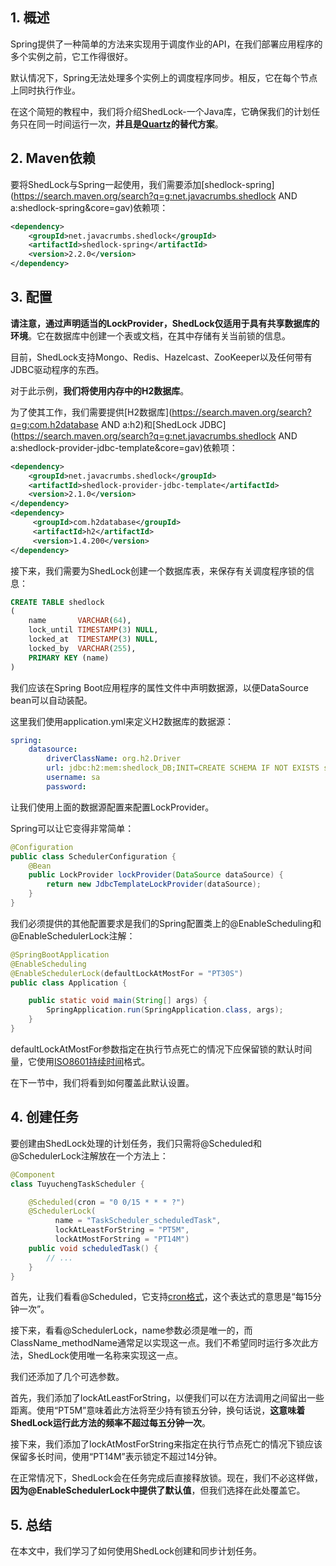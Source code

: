## 1. 概述

Spring提供了一种简单的方法来实现用于调度作业的API，在我们部署应用程序的多个实例之前，它工作得很好。

默认情况下，Spring无法处理多个实例上的调度程序同步。相反，它在每个节点上同时执行作业。

在这个简短的教程中，我们将介绍ShedLock-一个Java库，它确保我们的计划任务只在同一时间运行一次，**并且是[Quartz]()的替代方案**。

## 2. Maven依赖

要将ShedLock与Spring一起使用，我们需要添加[shedlock-spring](https://search.maven.org/search?q=g:net.javacrumbs.shedlock AND a:shedlock-spring&core=gav)依赖项： 

```xml
<dependency>
    <groupId>net.javacrumbs.shedlock</groupId>
    <artifactId>shedlock-spring</artifactId>
    <version>2.2.0</version>
</dependency>
```

## 3. 配置

**请注意，通过声明适当的LockProvider，ShedLock仅适用于具有共享数据库的环境**。它在数据库中创建一个表或文档，在其中存储有关当前锁的信息。

目前，ShedLock支持Mongo、Redis、Hazelcast、ZooKeeper以及任何带有JDBC驱动程序的东西。

对于此示例，**我们将使用内存中的H2数据库**。

为了使其工作，我们需要提供[H2数据库](https://search.maven.org/search?q=g:com.h2database AND a:h2)和[ShedLock JDBC](https://search.maven.org/search?q=g:net.javacrumbs.shedlock AND a:shedlock-provider-jdbc-template&core=gav)依赖项：

```xml
<dependency>
    <groupId>net.javacrumbs.shedlock</groupId>
    <artifactId>shedlock-provider-jdbc-template</artifactId>
    <version>2.1.0</version>
</dependency>
<dependency>
     <groupId>com.h2database</groupId>
     <artifactId>h2</artifactId>
     <version>1.4.200</version>
</dependency>
```

接下来，我们需要为ShedLock创建一个数据库表，来保存有关调度程序锁的信息：

```sql
CREATE TABLE shedlock
(
    name       VARCHAR(64),
    lock_until TIMESTAMP(3) NULL,
    locked_at  TIMESTAMP(3) NULL,
    locked_by  VARCHAR(255),
    PRIMARY KEY (name)
)
```

我们应该在Spring Boot应用程序的属性文件中声明数据源，以便DataSource bean可以自动装配。

这里我们使用application.yml来定义H2数据库的数据源：

```yaml
spring:
    datasource:
        driverClassName: org.h2.Driver
        url: jdbc:h2:mem:shedlock_DB;INIT=CREATE SCHEMA IF NOT EXISTS shedlock;DB_CLOSE_DELAY=-1;DB_CLOSE_ON_EXIT=FALSE
        username: sa
        password:
```

让我们使用上面的数据源配置来配置LockProvider。

Spring可以让它变得非常简单：

```java
@Configuration
public class SchedulerConfiguration {
    @Bean
    public LockProvider lockProvider(DataSource dataSource) {
        return new JdbcTemplateLockProvider(dataSource);
    }
}
```

我们必须提供的其他配置要求是我们的Spring配置类上的@EnableScheduling和@EnableSchedulerLock注解：

```java
@SpringBootApplication
@EnableScheduling
@EnableSchedulerLock(defaultLockAtMostFor = "PT30S")
public class Application {

    public static void main(String[] args) {
        SpringApplication.run(SpringApplication.class, args);
    }
}
```

defaultLockAtMostFor参数指定在执行节点死亡的情况下应保留锁的默认时间量，它使用[ISO8601持续时间](https://en.wikipedia.org/wiki/ISO_8601#Durations)格式。

在下一节中，我们将看到如何覆盖此默认设置。

## 4. 创建任务

要创建由ShedLock处理的计划任务，我们只需将@Scheduled和@SchedulerLock注解放在一个方法上：

```java
@Component
class TuyuchengTaskScheduler {

    @Scheduled(cron = "0 0/15 * * * ?")
    @SchedulerLock(
          name = "TaskScheduler_scheduledTask", 
          lockAtLeastForString = "PT5M", 
          lockAtMostForString = "PT14M")
    public void scheduledTask() {
        // ...
    }
}
```

首先，让我们看看@Scheduled，它支持[cron格式](https://crontab.guru/)，这个表达式的意思是“每15分钟一次”。

接下来，看看@SchedulerLock，name参数必须是唯一的，而ClassName_methodName通常足以实现这一点。我们不希望同时运行多次此方法，ShedLock使用唯一名称来实现这一点。

我们还添加了几个可选参数。

首先，我们添加了lockAtLeastForString，以便我们可以在方法调用之间留出一些距离。使用“PT5M”意味着此方法将至少持有锁五分钟，换句话说，**这意味着ShedLock运行此方法的频率不超过每五分钟一次**。

接下来，我们添加了lockAtMostForString来指定在执行节点死亡的情况下锁应该保留多长时间，使用“PT14M”表示锁定不超过14分钟。

在正常情况下，ShedLock会在任务完成后直接释放锁。现在，我们不必这样做，**因为@EnableSchedulerLock中提供了默认值**，但我们选择在此处覆盖它。

## 5. 总结

在本文中，我们学习了如何使用ShedLock创建和同步计划任务。